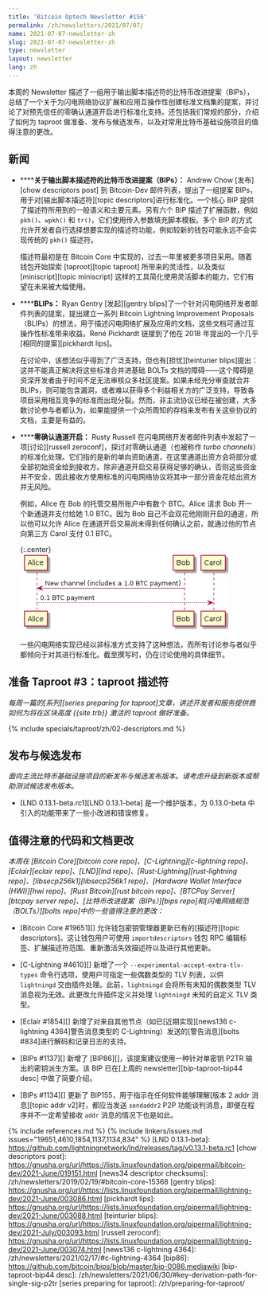 ```yaml
---
title: 'Bitcoin Optech Newsletter #156'
permalink: /zh/newsletters/2021/07/07/
name: 2021-07-07-newsletter-zh
slug: 2021-07-07-newsletter-zh
type: newsletter
layout: newsletter
lang: zh
---
```

本周的 Newsletter 描述了一组用于输出脚本描述符的比特币改进提案（BIPs），总结了一个关于为闪电网络协议扩展和应用互操作性创建标准文档集的提案，并讨论了对预先信任的零确认通道开启进行标准化支持。还包括我们常规的部分，介绍了如何为 taproot 做准备、发布与候选发布，以及对常用比特币基础设施项目的值得注意的更改。

## 新闻

- **<!--bips-for-output-script-descriptors-->****关于输出脚本描述符的比特币改进提案（BIPs）：** Andrew Chow [发布][chow descriptors post] 到 Bitcoin-Dev 邮件列表，提出了一组提案 BIPs，用于对[输出脚本描述符][topic descriptors]进行标准化。一个核心 BIP 提供了描述符所用到的一般语义和主要元素。另有六个 BIP 描述了扩展函数，例如 `pkh()`、`wpkh()` 和 `tr()`，它们使用传入参数填充脚本模板。多个 BIP 的方式允许开发者自行选择想要实现的描述符功能，例如较新的钱包可能永远不会实现传统的 `pkh()` 描述符。

  描述符最初是在 Bitcoin Core 中实现的，过去一年里被更多项目采用。随着钱包开始探索 [taproot][topic taproot] 所带来的灵活性，以及类似 [miniscript][topic miniscript] 这样的工具简化使用灵活脚本的能力，它们有望在未来被大幅使用。

- **<!--blips-->****BLIPs：** Ryan Gentry [发起][gentry blips]了一个针对闪电网络开发者邮件列表的提案，提出建立一系列 Bitcoin Lightning Improvement Proposals（BLIPs）的想法，用于描述闪电网络扩展及应用的文档，这些文档可通过互操作性标准带来收益。René Pickhardt 链接到了他在 2018 年提出的一个几乎[相同的提案][pickhardt lips]。

  在讨论中，该想法似乎得到了广泛支持，但也有[担忧][teinturier blips]提出：这并不能真正解决将这些标准合并进基础 BOLTs 文档的障碍——这个障碍是资深开发者由于时间不足无法审核众多社区提案。如果未经充分审查就合并 BLIPs，则可能包含漏洞，或者难以获得多个利益相关方的广泛支持，导致各项目采用相互竞争的标准而出现分裂。然而，非主流协议已经在被创建，大多数讨论参与者都认为，如果能提供一个众所周知的存档来发布有关这些协议的文档，主要是有益的。

- **<!--zero-conf-channel-opens-->****零确认通道开启：** Rusty Russell 在闪电网络开发者邮件列表中发起了一项[讨论][russell zeroconf]，探讨对零确认通道（也被称作 *turbo channels*）的标准化处理。它们指的是新的单向资助通道，在这里通道出资方会将部分或全部初始资金给到接收方。除非通道开启交易获得足够的确认，否则这些资金并不安全，因此接收方使用标准的闪电网络协议将其中一部分资金花给出资方并无风险。

  例如，Alice 在 Bob 的托管交易所账户中有数个 BTC。Alice 请求 Bob 开一个新通道并支付给她 1.0 BTC。因为 Bob 自己不会双花他刚刚开启的通道，所以他可以允许 Alice 在通道开启交易尚未得到任何确认之前，就通过他的节点向第三方 Carol 支付 0.1 BTC。

  {:.center}
  ![零确认通道插图](/img/posts/2021-07-zeroconf-channels.png)

  一些闪电网络实现已经以非标准方式支持了这种想法，而所有讨论参与者似乎都倾向于对其进行标准化。截至撰写时，仍在讨论使用的具体细节。

## 准备 Taproot #3：taproot 描述符

*每周一篇的[系列][series preparing for taproot]文章，讲述开发者和服务提供商如何为将在区块高度 {{site.trb}} 激活的 taproot 做好准备。*

{% include specials/taproot/zh/02-descriptors.md %}

## 发布与候选发布

*面向主流比特币基础设施项目的新发布与候选发布版本。请考虑升级到新版本或帮助测试候选发布版本。*

- [LND 0.13.1-beta.rc1][LND 0.13.1-beta] 是一个维护版本，为 0.13.0-beta 中引入的功能带来了一些小改进和错误修复。

## 值得注意的代码和文档更改

*本周在 [Bitcoin Core][bitcoin core repo]、[C-Lightning][c-lightning repo]、[Eclair][eclair repo]、[LND][lnd repo]、[Rust-Lightning][rust-lightning repo]、[libsecp256k1][libsecp256k1 repo]、[Hardware Wallet Interface (HWI)][hwi repo]、[Rust Bitcoin][rust bitcoin repo]、[BTCPay Server][btcpay server repo]、[比特币改进提案（BIPs）][bips repo]和[闪电网络规范（BOLTs）][bolts repo]中的一些值得注意的更改：*

- [Bitcoin Core #19651][] 允许钱包密钥管理器更新已有的[描述符][topic descriptors]。这让钱包用户可使用 `importdescriptors` 钱包 RPC 编辑标签、扩展描述符范围、重新激活失效描述符以及进行其他更新。

- [C-Lightning #4610][] 新增了一个 `--experimental-accept-extra-tlv-types` 命令行选项，使用户可指定一些偶数类型的 TLV 列表，以供 `lightningd` 交由插件处理。此前，`lightningd` 会将所有未知的偶数类型 TLV 消息视为无效。此更改允许插件定义并处理 `lightningd` 未知的自定义 TLV 类型。

- [Eclair #1854][] 新增了对来自其他节点（如已[近期实现][news136 c-lightning 4364]警告消息类型的 C-Lightning）发送的[警告消息][bolts #834]进行解码和记录日志的支持。

- [BIPs #1137][] 新增了 [BIP86][]，该提案建议使用一种针对单密钥 P2TR 输出的密钥派生方案。该 BIP 已在[上周的 newsletter][bip-taproot-bip44 desc] 中做了简要介绍。

- [BIPs #1134][] 更新了 BIP155，用于指示在任何软件能够理解[版本 2 addr 消息][topic addr v2]时，都应当发送 `sendaddr2` P2P 功能谈判消息，即便在程序并不一定希望接收 `addr` 消息的情况下也是如此。

{% include references.md %}
{% include linkers/issues.md issues="19651,4610,1854,1137,1134,834" %}
[LND 0.13.1-beta]: https://github.com/lightningnetwork/lnd/releases/tag/v0.13.1-beta.rc1
[chow descriptors post]: https://gnusha.org/url/https://lists.linuxfoundation.org/pipermail/bitcoin-dev/2021-June/019151.html
[news34 descriptor checksums]: /zh/newsletters/2019/02/19/#bitcoin-core-15368
[gentry blips]: https://gnusha.org/url/https://lists.linuxfoundation.org/pipermail/lightning-dev/2021-June/003086.html
[pickhardt lips]: https://gnusha.org/url/https://lists.linuxfoundation.org/pipermail/lightning-dev/2021-June/003088.html
[teinturier blips]: https://gnusha.org/url/https://lists.linuxfoundation.org/pipermail/lightning-dev/2021-July/003093.html
[russell zeroconf]: https://gnusha.org/url/https://lists.linuxfoundation.org/pipermail/lightning-dev/2021-June/003074.html
[news136 c-lightning 4364]: /zh/newsletters/2021/02/17/#c-lightning-4364
[bip86]: https://github.com/bitcoin/bips/blob/master/bip-0086.mediawiki
[bip-taproot-bip44 desc]: /zh/newsletters/2021/06/30/#key-derivation-path-for-single-sig-p2tr
[series preparing for taproot]: /zh/preparing-for-taproot/
